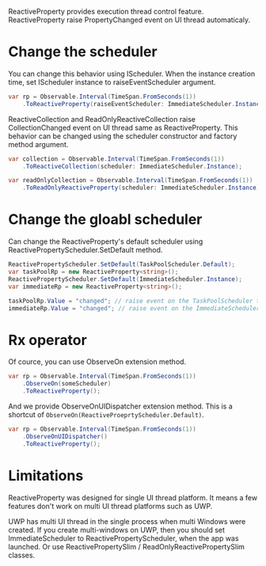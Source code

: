 ReactiveProperty provides execution thread control feature.
ReactiveProperty raise PropertyChanged event on UI thread automaticaly. 

# Change the scheduler

You can change this behavior using IScheduler.
When the instance creation time, set IScheduler instance to raiseEventScheduler argument.

```csharp
var rp = Observable.Interval(TimeSpan.FromSeconds(1))
    .ToReactiveProperty(raiseEventScheduler: ImmediateScheduler.Instance);
```

ReactiveCollection and ReadOnlyReactiveCollection raise CollectionChanged event on UI thread same as ReactiveProperty.
This behavior can be changed using the scheduler constructor and factory method argument.

```csharp
var collection = Observable.Interval(TimeSpan.FromSeconds(1))
    .ToReactiveCollection(scheduler: ImmediateScheduler.Instance);

var readOnlyCollection = Observable.Interval(TimeSpan.FromSeconds(1))
    .ToReadOnlyReactiveProperty(scheduler: ImmediateScheduler.Instance);
```

# Change the gloabl scheduler

Can change the ReactiveProperty's default scheduler using ReactivePropertyScheduler.SetDefault method.

```csharp
ReactivePropertyScheduler.SetDefault(TaskPoolScheduler.Default);
var taskPoolRp = new ReactiveProperty<string>();
ReactivePropertyScheduler.SetDefault(ImmediateScheduler.Instance);
var immediateRp = new ReactiveProperty<string>();

taskPoolRp.Value = "changed"; // raise event on the TaskPoolScheduler thread.
immediateRp.Value = "changed"; // raise event on the ImmediateScheduler thread.
```

# Rx operator

Of cource, you can use ObserveOn extension method.

```csharp
var rp = Observable.Interval(TimeSpan.FromSeconds(1))
    .ObserveOn(someScheduler)
    .ToReactiveProperty();
```

And we provide ObserveOnUIDispatcher extension method. 
This is a shortcut of `ObserveOn(ReactiveProeprtyScheduler.Default)`.

```csharp
var rp = Observable.Interval(TimeSpan.FromSeconds(1))
    .ObserveOnUIDispatcher()
    .ToReactiveProperty();
```

# Limitations

ReactiveProperty was designed for single UI thread platform.
It means a few features don't work on multi UI thread platforms such as UWP.

UWP has multi UI thread in the single process when multi Windows were created.
If you create multi-windows on UWP, then you should set ImmediateScheduler to ReactivePropertyScheduler, when the app was launched.
Or use ReactivePropertySlim / ReadOnlyReactivePropertySlim classes.
